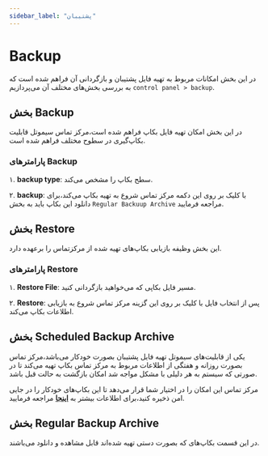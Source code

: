 ```yaml
---
sidebar_label: "پشتیبان"
---
```

<head>
  <title>پشتیبان  | مستندات سیموتل</title>
</head>

# Backup

در این بخش امکانات مربوط به تهیه فایل پشتیبان و بازگردانی آن فراهم شده است که به بررسی بخش‌های مختلف آن می‌پردازیم `control panel > backup`.


## بخش Backup
در این بخش امکان تهیه فایل بکاپ فراهم شده است،مرکز تماس سیموتل قابلیت بکاپ‌گیری در سطوح مختلف فراهم شده است.

### پارامتر‌های Backup

۱. **backup type**: سطح بکاپ را مشخص می‌کند.

۲. **backup**: با کلیک بر روی این دکمه مرکز تماس شروع به تهیه بکاپ می‌کند،برای دانلود این بکاپ باید به بخش `Regular Backuup Archive` مراجعه فرمایید.

## بخش Restore
این بخش وظیفه بازیابی بکاپ‌های تهیه شده از مرکزتماس را بر‌عهده دارد.

### پارامتر‌های Restore

۱. **Restore File**: مسیر فایل بکاپی که می‌خواهید بازگردانی کنید.

۲. **Restore**: پس از انتخاب فایل با کلیک بر روی این گزینه مرکز تماس شروع به بازیابی اطلاعات بکاپ می‌کند.

## بخش Scheduled Backup Archive

یکی از قابلیت‌های سیموتل تهیه فایل پشتیبان بصورت خودکار می‌باشد،مرکز تماس بصورت روزانه و هفتگی از اطلاعات مربوط به مرکز تماس بکاپ تهیه می‌کند تا در صورتی که سیستم به هر دلیلی با مشکل مواجه شد امکان بازگشت به حالت قبل باشد.

مرکز تماس این امکان را در اختیار شما قرار می‌دهد تا این بکاپ‌های خودکار را در جایی امن ذخیره کنید،برای اطلاعات بیشتر به **[اینجا](../maintenance/settings/backup_drive/)** مراجعه فرمایید.


## بخش Regular Backup Archive

در این قسمت بکاپ‌های که بصورت دستی تهیه شده‌اند قابل مشاهده و دانلود می‌باشند.


